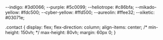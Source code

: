 --indigo: #3d0066; --purple: #5c0099; --heliotrope: #c86bfa; --mikado-yellow: #fdc500;
--cyber-yellow: #ffd500; --aureolin: #ffee32; --xiketic: #03071e; 

.contact {
    display: flex;
    flex-direction: column;
    align-items: center;
    /* min-height: 150vh; */
    max-height: 80vh;
    margin: 60px 0;
}